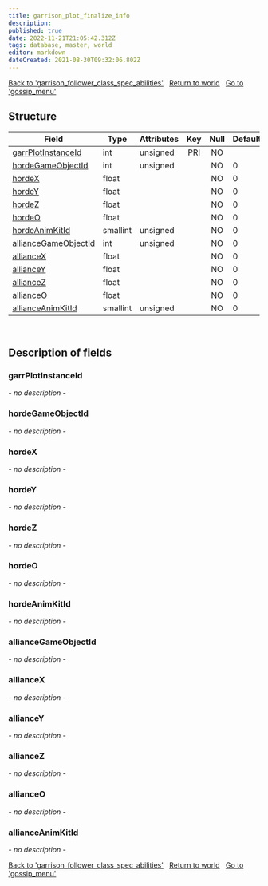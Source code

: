 ```yaml
---
title: garrison_plot_finalize_info
description: 
published: true
date: 2022-11-21T21:05:42.312Z
tags: database, master, world
editor: markdown
dateCreated: 2021-08-30T09:32:06.802Z
---
```


<a href="https://trinitycore.info/en/database/master/world/garrison_follower_class_spec_abilities" class="mt-5 v-btn v-btn--depressed v-btn--flat v-btn--outlined theme--light v-size--default darkblue--text text--lighten-3"><span class="v-btn__content"><i aria-hidden="true" class="v-icon notranslate v-icon--left mdi mdi-arrow-left theme--light"></i><span>Back to 'garrison_follower_class_spec_abilities'</span></span></a>&nbsp;&nbsp;&nbsp;<a href="https://trinitycore.info/en/database/master/world/home" class="mt-5 v-btn v-btn--depressed v-btn--flat v-btn--outlined theme--light v-size--default darkblue--text text--lighten-3"><span class="v-btn__content"><i aria-hidden="true" class="v-icon notranslate v-icon--left mdi mdi-home-outline theme--light"></i><span>Return to world</span></span></a>&nbsp;&nbsp;&nbsp;<a href="https://trinitycore.info/en/database/master/world/gossip_menu" class="mt-5 v-btn v-btn--depressed v-btn--flat v-btn--outlined theme--light v-size--default darkblue--text text--lighten-3"><span class="v-btn__content"><span>Go to 'gossip_menu'</span><i aria-hidden="true" class="v-icon notranslate v-icon--right mdi mdi-arrow-right theme--light"></i></span></a>

## Structure

| Field | Type | Attributes | Key | Null | Default | Extra | Comment |
| --- | --- | --- | :---: | :---: | --- | --- | --- |
| [garrPlotInstanceId](#garrplotinstanceid) | int | unsigned | PRI | NO |  |  |  |
| [hordeGameObjectId](#hordegameobjectid) | int | unsigned |  | NO | 0 |  |  |
| [hordeX](#hordex) | float |  |  | NO | 0 |  |  |
| [hordeY](#hordey) | float |  |  | NO | 0 |  |  |
| [hordeZ](#hordez) | float |  |  | NO | 0 |  |  |
| [hordeO](#hordeo) | float |  |  | NO | 0 |  |  |
| [hordeAnimKitId](#hordeanimkitid) | smallint | unsigned |  | NO | 0 |  |  |
| [allianceGameObjectId](#alliancegameobjectid) | int | unsigned |  | NO | 0 |  |  |
| [allianceX](#alliancex) | float |  |  | NO | 0 |  |  |
| [allianceY](#alliancey) | float |  |  | NO | 0 |  |  |
| [allianceZ](#alliancez) | float |  |  | NO | 0 |  |  |
| [allianceO](#allianceo) | float |  |  | NO | 0 |  |  |
| [allianceAnimKitId](#allianceanimkitid) | smallint | unsigned |  | NO | 0 |  |  |
&nbsp;
## Description of fields

### garrPlotInstanceId
*- no description -*
&nbsp;

### hordeGameObjectId
*- no description -*
&nbsp;

### hordeX
*- no description -*
&nbsp;

### hordeY
*- no description -*
&nbsp;

### hordeZ
*- no description -*
&nbsp;

### hordeO
*- no description -*
&nbsp;

### hordeAnimKitId
*- no description -*
&nbsp;

### allianceGameObjectId
*- no description -*
&nbsp;

### allianceX
*- no description -*
&nbsp;

### allianceY
*- no description -*
&nbsp;

### allianceZ
*- no description -*
&nbsp;

### allianceO
*- no description -*
&nbsp;

### allianceAnimKitId
*- no description -*
&nbsp;

<a href="https://trinitycore.info/en/database/master/world/garrison_follower_class_spec_abilities" class="mt-5 v-btn v-btn--depressed v-btn--flat v-btn--outlined theme--light v-size--default darkblue--text text--lighten-3"><span class="v-btn__content"><i aria-hidden="true" class="v-icon notranslate v-icon--left mdi mdi-arrow-left theme--light"></i><span>Back to 'garrison_follower_class_spec_abilities'</span></span></a>&nbsp;&nbsp;&nbsp;<a href="https://trinitycore.info/en/database/master/world/home" class="mt-5 v-btn v-btn--depressed v-btn--flat v-btn--outlined theme--light v-size--default darkblue--text text--lighten-3"><span class="v-btn__content"><i aria-hidden="true" class="v-icon notranslate v-icon--left mdi mdi-home-outline theme--light"></i><span>Return to world</span></span></a>&nbsp;&nbsp;&nbsp;<a href="https://trinitycore.info/en/database/master/world/gossip_menu" class="mt-5 v-btn v-btn--depressed v-btn--flat v-btn--outlined theme--light v-size--default darkblue--text text--lighten-3"><span class="v-btn__content"><span>Go to 'gossip_menu'</span><i aria-hidden="true" class="v-icon notranslate v-icon--right mdi mdi-arrow-right theme--light"></i></span></a>

